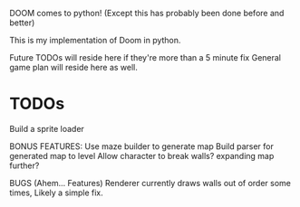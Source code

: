 DOOM comes to python!
(Except this has probably been done before and better)

This is my implementation of Doom in python.

Future TODOs will reside here if they're more than a 5 minute fix
General game plan will reside here as well.




# TODOs
Build a sprite loader


BONUS FEATURES:
Use maze builder to generate map
Build parser for generated map to level
Allow character to break walls? expanding map further?

BUGS (Ahem... Features)
Renderer currently draws walls out of order some times, Likely a simple fix.
